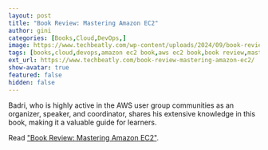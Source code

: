 ```yaml
---
layout: post
title: "Book Review: Mastering Amazon EC2"
author: gini
categories: [Books,Cloud,DevOps,]
image: https://www.techbeatly.com/wp-content/uploads/2024/09/book-review-mastering-amazon-ec2-1024x768.jpg
tags: [books,cloud,devops,amazon ec2 book,aws ec2 book,book review,mastering amazon ec2,mastering amazon ec2 book review,]
ext_url: https://www.techbeatly.com/book-review-mastering-amazon-ec2/
show-avatar: true
featured: false
hidden: false
---
```


 Badri, who is highly active in the AWS user group communities as an organizer, speaker, and coordinator, shares his extensive knowledge in this book, making it a valuable guide for learners.

Read ["Book Review: Mastering Amazon EC2"](https://www.techbeatly.com/book-review-mastering-amazon-ec2/).